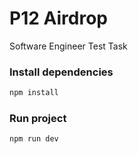# P12 Airdrop
Software Engineer Test Task

### Install dependencies

```bash
npm install
```

### Run project

```bash
npm run dev
```